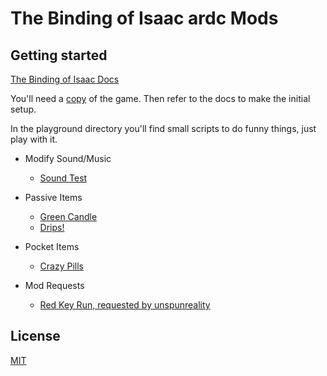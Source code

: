 # The Binding of Isaac ardc Mods

## Getting started
[The Binding of Isaac Docs](https://wofsauge.github.io/IsaacDocs/)

You'll need a [copy](https://store.steampowered.com/bundle/2405/The_Binding_of_Isaac_Rebirth_Complete_Bundle/) of the game. Then refer to the docs to make the initial setup.

In the playground directory you'll find small scripts to do funny things, just
play with it.

- Modify Sound/Music
  - [Sound Test](https://github.com/Andrsrz/tboi-mods/tree/develop/sound-test)

- Passive Items
  - [Green Candle](https://github.com/Andrsrz/tboi-mods/tree/develop/green-candle)
  - [Drips!](https://github.com/Andrsrz/tboi-mods/tree/develop/drips)

- Pocket Items
  - [Crazy Pills](https://github.com/MochicStudio/tboi-mods/tree/feature/crazy-pills/crazy-pills)

- Mod Requests
  - [Red Key Run, requested by unspunreality](https://github.com/Andrsrz/tboi-mods/tree/develop/red-key-run)

## License
[MIT](https://mit-license.org/)
